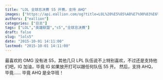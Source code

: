 ```yaml
---
title: "LOL 全球总决赛 S5 开赛，支持 AHQ"
images: ["https://api.eallion.com/og?title=LOL%20%E5%85%A8%E7%90%83%E6%80%BB%E5%86%B3%E8%B5%9B%20S5%20%E5%BC%80%E8%B5%9B%EF%BC%8C%E6%94%AF%E6%8C%81%20AHQ"]
authors: ["eallion"]
categories: ["日志"]
tags: ["LOL","英雄联盟","s5","全球总决赛"]
draft: false
slug: "lols5"
date: "2015-10-01 14:11:00"
lastmod: "2015-10-01 14:11:00"
---
```


最喜欢的 OMG 没有进 S5，其他几只 LPL 队伍说不上特别喜欢，不过还是支持他们吧，IG 加油，毕竟 IG 如果放开打可以跟任何队伍 55 开。
然后，支持 AHQ，毕竟…… 毕竟 AHQ 是全华班！
